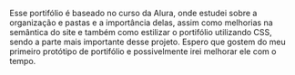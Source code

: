 Esse portifólio é baseado no curso da Alura, onde estudei sobre a organização e pastas e a importância delas, assim como melhorias na semântica do site e também como estilizar o portifólio utilizando CSS, sendo a parte mais importante desse projeto. Espero que gostem do meu primeiro protótipo de portifólio e possivelmente irei melhorar ele com o tempo. 